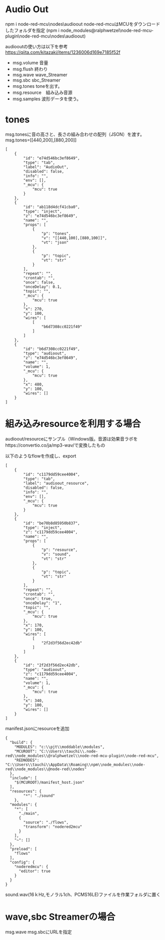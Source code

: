 # Audio Out
npm i node-red-mcu\nodes\audioout node-red-mcuはMCUをダウンロードしたフォルダを指定
(npm i node_modules\@ralphwetzel\node-red-mcu-plugin\node-red-mcu\nodes\audioout)

audiooutの使い方は以下を参考
https://qiita.com/kitazaki/items/1236006d169e7185f52f


- msg.volume 音量
- msg.flush 終わり
- msg.wave wave_Streamer
- msg.sbc  sbc_Streamer
- msg.tones toneを出す。
- msg.resource　組み込み音源
- msg.samples 波形データを使う。

# tones
msg.tonesに音の高さと、長さの組み合わせの配列（JSON）を渡す。
msg.tones=[[440,200],[880,200]]

```
[
    {
        "id": "e74d546bc3ef8649",
        "type": "tab",
        "label": "AudioOut",
        "disabled": false,
        "info": "",
        "env": [],
        "_mcu": {
            "mcu": true
        }
    },
    {
        "id": "ab118d4dcf41cba0",
        "type": "inject",
        "z": "e74d546bc3ef8649",
        "name": "",
        "props": [
            {
                "p": "tones",
                "v": "[[440,100],[880,100]]",
                "vt": "json"
            },
            {
                "p": "topic",
                "vt": "str"
            }
        ],
        "repeat": "",
        "crontab": "",
        "once": false,
        "onceDelay": 0.1,
        "topic": "",
        "_mcu": {
            "mcu": true
        },
        "x": 270,
        "y": 100,
        "wires": [
            [
                "b6d7308cc0221f49"
            ]
        ]
    },
    {
        "id": "b6d7308cc0221f49",
        "type": "audioout",
        "z": "e74d546bc3ef8649",
        "name": "",
        "volume": 1,
        "_mcu": {
            "mcu": true
        },
        "x": 480,
        "y": 100,
        "wires": []
    }
]
```


# 組み込みresourceを利用する場合

audioout/resourceにサンプル（Windows版。音源は効果音ラボをhttps://convertio.co/ja/mp3-wav/で変換したもの

以下のようなflowを作成し、export
```
[
    {
        "id": "c1179dd59cee4004",
        "type": "tab",
        "label": "audioout_resource",
        "disabled": false,
        "info": "",
        "env": [],
        "_mcu": {
            "mcu": true
        }
    },
    {
        "id": "be70b8d85950b837",
        "type": "inject",
        "z": "c1179dd59cee4004",
        "name": "",
        "props": [
            {
                "p": "resource",
                "v": "sound",
                "vt": "str"
            },
            {
                "p": "topic",
                "vt": "str"
            }
        ],
        "repeat": "",
        "crontab": "",
        "once": true,
        "onceDelay": "1",
        "topic": "",
        "_mcu": {
            "mcu": true
        },
        "x": 170,
        "y": 100,
        "wires": [
            [
                "2f2d3f56d2ec42db"
            ]
        ]
    },
    {
        "id": "2f2d3f56d2ec42db",
        "type": "audioout",
        "z": "c1179dd59cee4004",
        "name": "",
        "volume": 1,
        "_mcu": {
            "mcu": true
        },
        "x": 340,
        "y": 100,
        "wires": []
    }
]
```
manifest.jsonにresourceを追加
```
{
  "build": {
    "MODULES": "c:\\pjt\\moddable\\modules",
    "MCUROOT": "C:\\Users\\tauchi\\.node-red\\node_modules\\@ralphwetzel\\node-red-mcu-plugin\\node-red-mcu",
    "REDNODES": "C:\\Users\\tauchi\\AppData\\Roaming\\npm\\node_modules\\node-red\\node_modules\\@node-red\\nodes"
  },
  "include": [
    "$(MCUROOT)/manifest_host.json"
  ],
  "resources": {
		"*": "./sound"
	},
  "modules": {
    "*": [
      "./main",
      {
        "source": "./flows",
        "transform": "nodered2mcu"
      }
    ],
    "~": []
  },
  "preload": [
    "flows"
  ],
  "config": {
    "noderedmcu": {
      "editor": true
    }
  }
}
```

sound.wav(16ｋHz,モノラル1ch、PCMS16LE)ファイルを作業フォルダに置く

# wave,sbc Streamerの場合
msg.wave msg.sbcにURLを指定